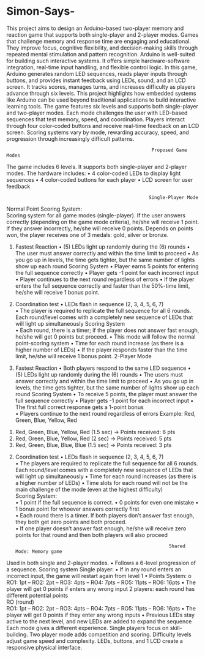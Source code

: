 # Simon-Says-

This project aims to design an Arduino-based two-player memory and reaction 
game that supports both single-player and 2-player modes. Games that challenge 
memory and response time are engaging and educational. They improve focus, 
cognitive flexibility, and decision-making skills through repeated mental stimulation 
and pattern recognition. Arduino is well-suited for building such interactive systems. It 
offers simple hardware-software integration, real-time input handling, and flexible 
control logic. In this game, Arduino generates random LED sequences, reads player 
inputs through buttons, and provides instant feedback using LEDs, sound, and an LCD 
screen. It tracks scores, manages turns, and increases difficulty as players advance 
through six levels. This project highlights how embedded systems like Arduino can be 
used beyond traditional applications to build interactive learning tools. The game 
features six levels and supports both single-player and two-player modes. Each mode 
challenges the user with LED-based sequences that test memory, speed, and 
coordination. Players interact through four color-coded buttons and receive real-time 
feedback on an LCD screen. Scoring systems vary by mode, rewarding accuracy, speed, 
and progression through increasingly difficult patterns. 
 
                                                         Proposed Game Modes 
The game includes 6 levels. It supports both single-player and 2-player modes. The 
hardware includes: 
• 4 color-coded LEDs to display light sequences 
• 4 color-coded buttons for each player 
• LCD screen for user feedback 

                                                        Single-Player Mode 
Normal Point Scoring System:  
Scoring system for all game modes (single-player). If the user answers correctly 
(depending on the game mode criteria), he/she will receive 1 point. If they answer 
incorrectly, he/she will receive 0 points. Depends on points won, the player receives 
one of 3 medals: gold, silver or bronze. 

1. Fastest Reaction 
• (5) LEDs light up randomly during the (6) rounds 
• The user must answer correctly and within the time limit to proceed 
• As you go up in levels, the time gets tighter, but the same number of lights 
show up each round 
Scoring System 
• Player earns 5 points for entering the full sequence correctly 
• Player gets -1 point for each incorrect input 
• Player continues to the next round regardless of errors 
• If the player enters the full sequence correctly and faster than the 50%-time 
limit, he/she will receive 1 bonus point.

3. Coordination test 
• LEDs flash in sequence (2, 3, 4, 5, 6, 7)  
• The player is required to replicate the full sequence for all 6 rounds. Each 
round/level comes with a completely new sequence of LEDs that will light up 
simultaneously 
Scoring System  
• Each round, there is a timer; if the player does not answer fast enough, he/she 
will get 0 points but proceed. 
• This mode will follow the normal point-scoring system 
• Time for each round increase (as there is a higher number of LEDs) 
• If the player responds faster than the time limit, he/she will receive 1 bonus 
point. 
                                                             2-Player Mode 
1. Fastest Reaction 
• Both players respond to the same LED sequence 
• (5) LEDs light up randomly during the (6) rounds 
• The users must answer correctly and within the time limit to proceed 
• As you go up in levels, the time gets tighter, but the same number of lights 
show up each round 
Scoring System 
• To receive 5 points, the player must answer the full sequence correctly 
• Player gets -1 point for each incorrect input 
• The first full correct response gets a 1-point bonus  
•  Players continue to the next round regardless of errors 
Example: Red, Green, Blue, Yellow, Red  
1) Red, Green, Blue, Yellow, Red (1.5 sec) → Points received: 6 pts 
2) Red, Green, Blue, Yellow, Red (2 sec) → Points received: 5 pts 
3) Red, Green, Blue, Blue, Blue (1.5 sec) → Points received: 3 pts 

2. Coordination test 
• LEDs flash in sequence (2, 3, 4, 5, 6, 7)  
• The players are required to replicate the full sequence for all 6 rounds. Each 
round/level comes with a completely new sequence of LEDs that will light up 
simultaneously 
• Time for each round increases (as there is a higher number of LEDs) 
• Time slots for each round will not be the main challenge of the mode (even at 
the highest difficulty)  
Scoring System:  
• 1 point if the full sequence is correct. 
• 0 points for even one mistake 
• 1 bonus point for whoever answers correctly first  
• Each round there is a timer. If both players don’t answer fast enough, they 
both get zero points and both proceed.  
• If one player doesn’t answer fast enough, he/she will receive zero points for 
that round and then both players will also proceed

                                                               Shared Mode: Memory game 
Used in both single and 2-player modes. 
• Follows a 6-level progression of a sequence. 
Scoring system 
                                                               Single player: 
• If in any round enters an incorrect input, the game will restart again from 
level 1 
• Points System: 
o RO1: 1pt – RO2: 2pt – RO3: 4pts – RO4: 7pts – RO5: 11pts – 
RO6: 16pts 
• The player will get 0 points if enters any wrong input 
                                                               2 players: 
each round has different potential points  
RO (round)  
RO1: 1pt – RO2: 2pt – RO3: 4pts – RO4: 7pts – RO5: 11pts – RO6: 16pts 
• The player will get 0 points if they enter any wrong inputs 
• Previous LEDs stay active to the next level, and new LEDs are added to 
expand the sequence 
Each mode gives a different experience. Single players focus on skill-building. Two
player mode adds competition and scoring. Difficulty levels adjust game speed and 
complexity. LEDs, buttons, and 1 LCD create a responsive physical interface.
